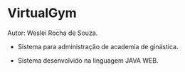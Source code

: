 # VirtualGym

Autor: Weslei Rocha de Souza.

- Sistema para administração de academia de ginástica.

- Sistema desenvolvido na linguagem JAVA WEB.
